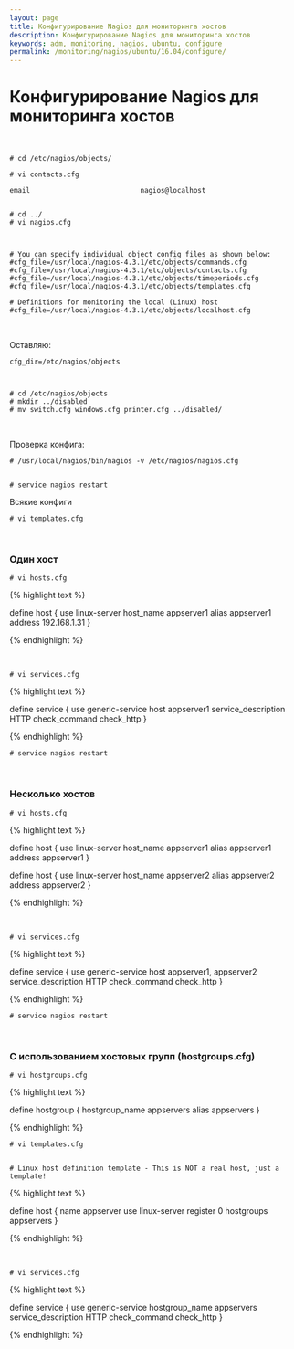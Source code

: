 ```yaml
---
layout: page
title: Конфигурирование Nagios для мониторинга хостов
description: Конфигурирование Nagios для мониторинга хостов
keywords: adm, monitoring, nagios, ubuntu, configure
permalink: /monitoring/nagios/ubuntu/16.04/configure/
---
```


# Конфигурирование Nagios для мониторинга хостов

<br/>

    # cd /etc/nagios/objects/

    # vi contacts.cfg

    email                           nagios@localhost


    # cd ../
    # vi nagios.cfg



    # You can specify individual object config files as shown below:
    #cfg_file=/usr/local/nagios-4.3.1/etc/objects/commands.cfg
    #cfg_file=/usr/local/nagios-4.3.1/etc/objects/contacts.cfg
    #cfg_file=/usr/local/nagios-4.3.1/etc/objects/timeperiods.cfg
    #cfg_file=/usr/local/nagios-4.3.1/etc/objects/templates.cfg

    # Definitions for monitoring the local (Linux) host
    #cfg_file=/usr/local/nagios-4.3.1/etc/objects/localhost.cfg

<br/>

Оставляю:

    cfg_dir=/etc/nagios/objects



    # cd /etc/nagios/objects
    # mkdir ../disabled
    # mv switch.cfg windows.cfg printer.cfg ../disabled/

<br/>

Проверка конфига:

    # /usr/local/nagios/bin/nagios -v /etc/nagios/nagios.cfg


    # service nagios restart

Всякие конфиги

    # vi templates.cfg

<br/>

### Один хост

    # vi hosts.cfg

{% highlight text %}

define host {
use linux-server
host_name appserver1
alias appserver1
address 192.168.1.31
}

{% endhighlight %}

<br/>

    # vi services.cfg

{% highlight text %}

define service {
use generic-service
host appserver1
service_description HTTP
check_command check_http
}

{% endhighlight %}

    # service nagios restart

<br/>

### Несколько хостов

    # vi hosts.cfg

{% highlight text %}

define host {
use linux-server
host_name appserver1
alias appserver1
address appserver1
}

define host {
use linux-server
host_name appserver2
alias appserver2
address appserver2
}

{% endhighlight %}

<br/>

    # vi services.cfg

{% highlight text %}

define service {
use generic-service
host appserver1, appserver2
service_description HTTP
check_command check_http
}

{% endhighlight %}

    # service nagios restart

<br/>

### С использованием хостовых групп (hostgroups.cfg)

    # vi hostgroups.cfg

{% highlight text %}

define hostgroup {
hostgroup_name appservers
alias appservers
}

{% endhighlight %}

    # vi templates.cfg


    # Linux host definition template - This is NOT a real host, just a template!

{% highlight text %}

define host {
name appserver
use linux-server
register 0
hostgroups appservers
}

{% endhighlight %}

<br/>

    # vi services.cfg

{% highlight text %}

define service {
use generic-service
hostgroup_name appservers
service_description HTTP
check_command check_http
}

{% endhighlight %}
